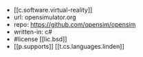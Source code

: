 
- [[c.software.virtual-reality]]
- url: opensimulator.org
- repo: https://github.com/opensim/opensim
- written-in: c#
- #license [[lic.bsd]]
- [[p.supports]] [[t.cs.languages.linden]]